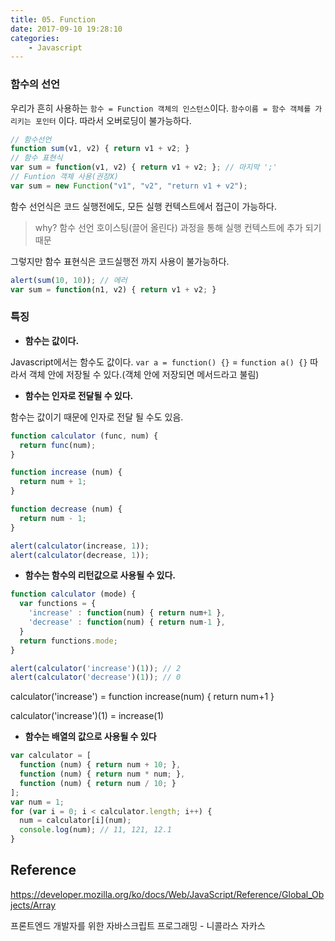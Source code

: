 ```yaml
---
title: 05. Function
date: 2017-09-10 19:28:10
categories:
    - Javascript
---
```


### **함수의 선언**

우리가 흔히 사용하는 `함수 = Function 객체의 인스턴스`이다.  `함수이름 = 함수 객체를 가리키는 포인터` 이다. 따라서 오버로딩이 불가능하다.

````javascript
// 함수선언
function sum(v1, v2) { return v1 + v2; }
// 함수 표현식
var sum = function(v1, v2) { return v1 + v2; }; // 마지막 ';'
// Funtion 객체 사용(권장X)
var sum = new Function("v1", "v2", "return v1 + v2");
````

함수 선언식은 코드 실행전에도, 모든 실행 컨텍스트에서 접근이 가능하다.

> why? 함수 선언 호이스팅(끌어 올린다) 과정을 통해 실행 컨텍스트에 추가 되기 때문

그렇지만 함수 표현식은 코드실행전 까지 사용이 불가능하다.

````javascript
alert(sum(10, 10)); // 에러
var sum = function(n1, v2) { return v1 + v2; }
````

### 특징

- **함수는 값이다.**

Javascript에서는 함수도 값이다. `var a = function() {}` = `function a() {}` 따라서 객체 안에 저장될 수 있다.(객체 안에 저장되면 메서드라고 불림)

- **함수는 인자로 전달될 수 있다.**

함수는 값이기 때문에 인자로 전달 될 수도 있음.

````javascript
function calculator (func, num) {
  return func(num);
}

function increase (num) {
  return num + 1;
}

function decrease (num) {
  return num - 1;
}

alert(calculator(increase, 1));
alert(calculator(decrease, 1));
````

- **함수는 함수의 리턴값으로 사용될 수 있다.**

````javascript
function calculator (mode) {
  var functions = {
    'increase' : function(num) { return num+1 },
    'decrease' : function(num) { return num-1 },
  }
  return functions.mode;
}

alert(calculator('increase')(1)); // 2
alert(calculator('decrease')(1)); // 0
````

calculator('increase') = function increase(num) { return num+1 }

calculator('increase')(1) = increase(1)

- **함수는 배열의 값으로 사용될 수 있다**

````javascript
var calculator = [
  function (num) { return num + 10; },
  function (num) { return num * num; },
  function (num) { return num / 10; }
];
var num = 1;
for (var i = 0; i < calculator.length; i++) {
  num = calculator[i](num);
  console.log(num); // 11, 121, 12.1
}
````

## Reference

https://developer.mozilla.org/ko/docs/Web/JavaScript/Reference/Global_Objects/Array

프론트엔드 개발자를 위한 자바스크립트 프로그래밍 - 니콜라스 자카스